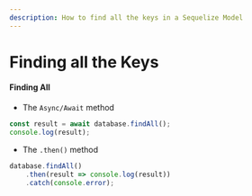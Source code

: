 ```yaml
---
description: How to find all the keys in a Sequelize Model
---
```


# Finding all the Keys

#### Finding All

* The `Async/Await` method

```javascript
const result = await database.findAll();
console.log(result);
```

* The `.then()` method

```javascript
database.findAll()
    .then(result => console.log(result))
    .catch(console.error);
```

